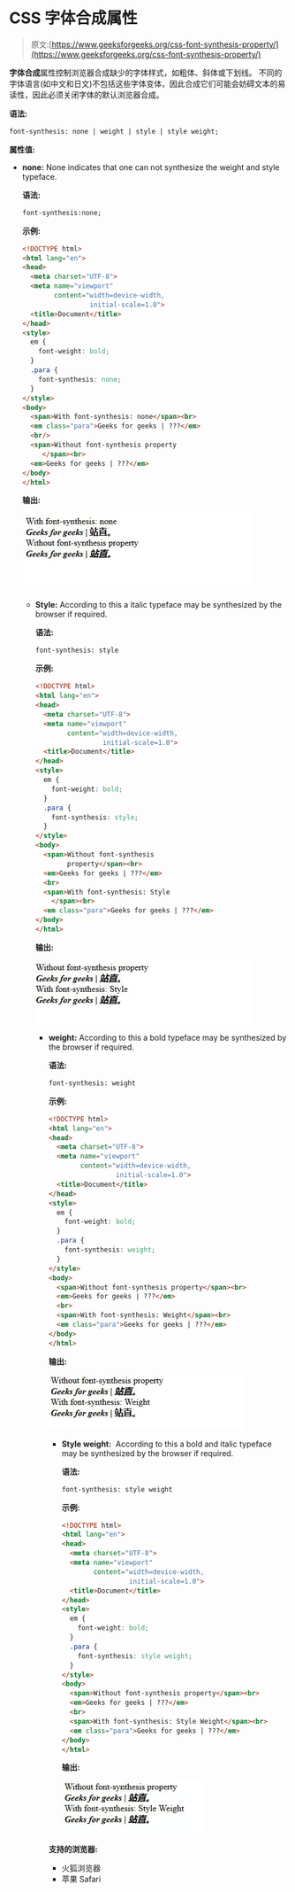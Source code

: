 # CSS 字体合成属性

> 原文:[https://www.geeksforgeeks.org/css-font-synthesis-property/](https://www.geeksforgeeks.org/css-font-synthesis-property/)

**字体合成**属性控制浏览器合成缺少的字体样式，如粗体、斜体或下划线。
不同的字体语言(如中文和日文)不包括这些字体变体，因此合成它们可能会妨碍文本的易读性，因此必须关闭字体的默认浏览器合成。

**语法:**

```html
font-synthesis: none | weight | style | style weight;
```

**属性值:**

*   **none:** None indicates that one can not synthesize the weight and style typeface.

    **语法:**

    ```html
    font-synthesis:none;
    ```

    **示例:**

    ```html
    <!DOCTYPE html>
    <html lang="en">
    <head>
      <meta charset="UTF-8">
      <meta name="viewport" 
            content="width=device-width,
                     initial-scale=1.0">
      <title>Document</title>
    </head>
    <style>
      em {
        font-weight: bold;
      }
      .para {
        font-synthesis: none;
      }
    </style>
    <body>
      <span>With font-synthesis: none</span><br>
      <em class="para">Geeks for geeks | ???</em>
      <br/>
      <span>Without font-synthesis property
         </span><br>
      <em>Geeks for geeks | ???</em>
    </body>
    </html>
    ```

    **输出:**

    ![](img/b8b95f2d45cca572dcccbea63ae5f3af.png)

    *   **Style:** According to this a italic typeface may be synthesized by the browser if required.

        **语法:**

        ```html
        font-synthesis: style
        ```

        **示例:**

        ```html
        <!DOCTYPE html>
        <html lang="en">
        <head>
          <meta charset="UTF-8">
          <meta name="viewport"
                content="width=device-width, 
                         initial-scale=1.0">
          <title>Document</title>
        </head>
        <style>
          em {
            font-weight: bold;
          }
          .para {
            font-synthesis: style;
          }
        </style>
        <body>
          <span>Without font-synthesis
                property</span><br>
          <em>Geeks for geeks | ???</em>
          <br>
          <span>With font-synthesis: Style
            </span><br>
          <em class="para">Geeks for geeks | ???</em>
        </body>
        </html>
        ```

        **输出:**

        ![](img/77bed93ae71fcf753854125972020aa2.png)

        *   **weight:** According to this a bold typeface may be synthesized by the browser if required.

            **语法:**

            ```html
            font-synthesis: weight
            ```

            **示例:**

            ```html
            <!DOCTYPE html>
            <html lang="en">
            <head>
              <meta charset="UTF-8">
              <meta name="viewport" 
                    content="width=device-width,
                             initial-scale=1.0">
              <title>Document</title>
            </head>
            <style>
              em {
                font-weight: bold;
              }
              .para {
                font-synthesis: weight;
              }
            </style>
            <body>
              <span>Without font-synthesis property</span><br>
              <em>Geeks for geeks | ???</em>
              <br>
              <span>With font-synthesis: Weight</span><br>
              <em class="para">Geeks for geeks | ???</em>
            </body>
            </html>
            ```

            **输出:**

            ![](img/39869a50f6677c792c4f3e97d5d26f34.png)

            *   **Style weight:**  According to this a bold and italic typeface may be synthesized by the browser if required.

                **语法:**

                ```html
                font-synthesis: style weight
                ```

                **示例:**

                ```html
                <!DOCTYPE html>
                <html lang="en">
                <head>
                  <meta charset="UTF-8">
                  <meta name="viewport" 
                        content="width=device-width, 
                                 initial-scale=1.0">
                  <title>Document</title>
                </head>
                <style>
                  em {
                    font-weight: bold;
                  }
                  .para {
                    font-synthesis: style weight;
                  }
                </style>
                <body>
                  <span>Without font-synthesis property</span><br>
                  <em>Geeks for geeks | ???</em>
                  <br>
                  <span>With font-synthesis: Style Weight</span><br>
                  <em class="para">Geeks for geeks | ???</em>
                </body>
                </html>
                ```

                **输出:**

                ![](img/39ff62c94f607ab69327d642624e9227.png)

            **支持的浏览器:**

            *   火狐浏览器
            *   苹果 Safari